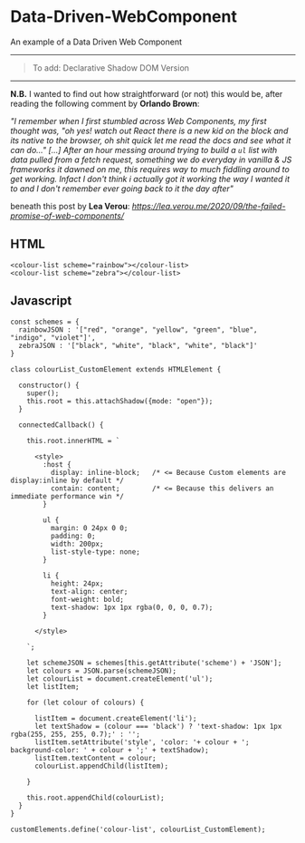 # Data-Driven-WebComponent
An example of a Data Driven Web Component

___________

> To add: Declarative Shadow DOM Version
___________

**N.B.** I wanted to find out how straightforward (or not) this would be, after reading the following comment by **Orlando Brown**:

_"I remember when I first stumbled across Web Components, my first thought was, "oh yes! watch out React there is a new kid on the block and its native to the browser, oh shit quick let me read the docs and see what it can do..." \[...\] After an hour messing around trying to build a `ul` list with data pulled from a fetch request, something we do everyday in vanilla & JS frameworks it dawned on me, this requires way to much fiddling around to get working. Infact I don't think i actually got it working the way I wanted it to and I don't remember ever going back to it the day after"_

beneath this post by **Lea Verou**: _https://lea.verou.me/2020/09/the-failed-promise-of-web-components/_

## HTML
```
<colour-list scheme="rainbow"></colour-list>
<colour-list scheme="zebra"></colour-list>
```

## Javascript
```
const schemes = {
  rainbowJSON : '["red", "orange", "yellow", "green", "blue", "indigo", "violet"]',
  zebraJSON : '["black", "white", "black", "white", "black"]'
}

class colourList_CustomElement extends HTMLElement {
  
  constructor() {
    super();
    this.root = this.attachShadow({mode: "open"});
  }

  connectedCallback() {

    this.root.innerHTML = `
    
      <style>
        :host {
          display: inline-block;   /* <= Because Custom elements are display:inline by default */
          contain: content;        /* <= Because this delivers an immediate performance win */
        }
        
        ul {
          margin: 0 24px 0 0;
          padding: 0;
          width: 200px;
          list-style-type: none;
        }
        
        li {
          height: 24px;
          text-align: center;
          font-weight: bold;
          text-shadow: 1px 1px rgba(0, 0, 0, 0.7);
        }
        
      </style>
      
    `;
    
    let schemeJSON = schemes[this.getAttribute('scheme') + 'JSON'];
    let colours = JSON.parse(schemeJSON);
    let colourList = document.createElement('ul');
    let listItem;
    
    for (let colour of colours) {
    
      listItem = document.createElement('li');
      let textShadow = (colour === 'black') ? 'text-shadow: 1px 1px rgba(255, 255, 255, 0.7);' : '';
      listItem.setAttribute('style', 'color: '+ colour + '; background-color: ' + colour + ';' + textShadow);
      listItem.textContent = colour;
      colourList.appendChild(listItem);

    }
    
    this.root.appendChild(colourList);
  }
}

customElements.define('colour-list', colourList_CustomElement);

```
